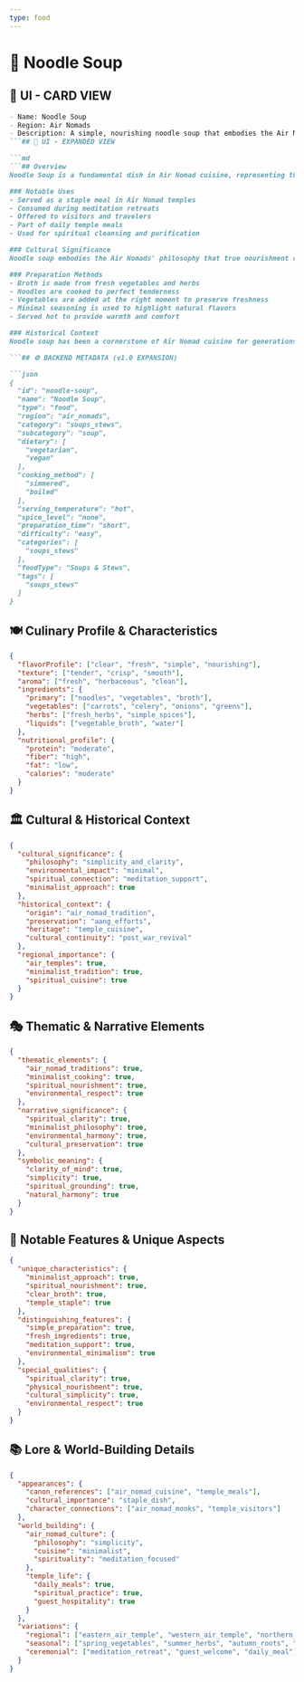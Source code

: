 ```yaml
---
type: food
---
```


# 🍜 Noodle Soup

## 🎴 UI - CARD VIEW

```md
- Name: Noodle Soup
- Region: Air Nomads
- Description: A simple, nourishing noodle soup that embodies the Air Nomads' minimalist approach to cooking and their emphasis on wholesome, uncomplicated meals.
```## 📖 UI - EXPANDED VIEW

```md
```## Overview
Noodle Soup is a fundamental dish in Air Nomad cuisine, representing their philosophy of simplicity and their belief that the best meals are those that nourish both body and spirit without unnecessary complexity. This humble soup combines fresh vegetables with delicate noodles in a clear, flavorful broth, creating a meal that is both satisfying and spiritually grounding. The dish embodies the Air Nomads' minimalist approach to cooking and their deep respect for natural flavors.

### Notable Uses
- Served as a staple meal in Air Nomad temples
- Consumed during meditation retreats
- Offered to visitors and travelers
- Part of daily temple meals
- Used for spiritual cleansing and purification

### Cultural Significance
Noodle soup embodies the Air Nomads' philosophy that true nourishment comes from simple, wholesome ingredients prepared with care and intention. The clear broth represents clarity of mind, while the vegetables and noodles provide the physical sustenance needed for spiritual practice. The dish reflects their belief that food should support both physical health and spiritual well-being.

### Preparation Methods
- Broth is made from fresh vegetables and herbs
- Noodles are cooked to perfect tenderness
- Vegetables are added at the right moment to preserve freshness
- Minimal seasoning is used to highlight natural flavors
- Served hot to provide warmth and comfort

### Historical Context
Noodle soup has been a cornerstone of Air Nomad cuisine for generations, developed as a way to create nourishing meals with minimal environmental impact. The recipe was among the many culinary traditions that Avatar Aang worked to preserve after the Hundred Year War, recognizing its importance in maintaining the spiritual and physical health of the Air Nomad community.

```## ⚙️ BACKEND METADATA (v1.0 EXPANSION)

```json
{
  "id": "noodle-soup",
  "name": "Noodle Soup",
  "type": "food",
  "region": "air_nomads",
  "category": "soups_stews",
  "subcategory": "soup",
  "dietary": [
    "vegetarian",
    "vegan"
  ],
  "cooking_method": [
    "simmered",
    "boiled"
  ],
  "serving_temperature": "hot",
  "spice_level": "none",
  "preparation_time": "short",
  "difficulty": "easy",
  "categories": [
    "soups_stews"
  ],
  "foodType": "Soups & Stews",
  "tags": [
    "soups_stews"
  ]
}
```

## 🍽️ Culinary Profile & Characteristics

```json
{
  "flavorProfile": ["clear", "fresh", "simple", "nourishing"],
  "texture": ["tender", "crisp", "smooth"],
  "aroma": ["fresh", "herbaceous", "clean"],
  "ingredients": {
    "primary": ["noodles", "vegetables", "broth"],
    "vegetables": ["carrots", "celery", "onions", "greens"],
    "herbs": ["fresh_herbs", "simple_spices"],
    "liquids": ["vegetable_broth", "water"]
  },
  "nutritional_profile": {
    "protein": "moderate",
    "fiber": "high",
    "fat": "low",
    "calories": "moderate"
  }
}
```

## 🏛️ Cultural & Historical Context

```json
{
  "cultural_significance": {
    "philosophy": "simplicity_and_clarity",
    "environmental_impact": "minimal",
    "spiritual_connection": "meditation_support",
    "minimalist_approach": true
  },
  "historical_context": {
    "origin": "air_nomad_tradition",
    "preservation": "aang_efforts",
    "heritage": "temple_cuisine",
    "cultural_continuity": "post_war_revival"
  },
  "regional_importance": {
    "air_temples": true,
    "minimalist_tradition": true,
    "spiritual_cuisine": true
  }
}
```

## 🎭 Thematic & Narrative Elements

```json
{
  "thematic_elements": {
    "air_nomad_traditions": true,
    "minimalist_cooking": true,
    "spiritual_nourishment": true,
    "environmental_respect": true
  },
  "narrative_significance": {
    "spiritual_clarity": true,
    "minimalist_philosophy": true,
    "environmental_harmony": true,
    "cultural_preservation": true
  },
  "symbolic_meaning": {
    "clarity_of_mind": true,
    "simplicity": true,
    "spiritual_grounding": true,
    "natural_harmony": true
  }
}
```

## 🌟 Notable Features & Unique Aspects

```json
{
  "unique_characteristics": {
    "minimalist_approach": true,
    "spiritual_nourishment": true,
    "clear_broth": true,
    "temple_staple": true
  },
  "distinguishing_features": {
    "simple_preparation": true,
    "fresh_ingredients": true,
    "meditation_support": true,
    "environmental_minimalism": true
  },
  "special_qualities": {
    "spiritual_clarity": true,
    "physical_nourishment": true,
    "cultural_simplicity": true,
    "environmental_respect": true
  }
}
```

## 📚 Lore & World-Building Details

```json
{
  "appearances": {
    "canon_references": ["air_nomad_cuisine", "temple_meals"],
    "cultural_importance": "staple_dish",
    "character_connections": ["air_nomad_monks", "temple_visitors"]
  },
  "world_building": {
    "air_nomad_culture": {
      "philosophy": "simplicity",
      "cuisine": "minimalist",
      "spirituality": "meditation_focused"
    },
    "temple_life": {
      "daily_meals": true,
      "spiritual_practice": true,
      "guest_hospitality": true
    }
  },
  "variations": {
    "regional": ["eastern_air_temple", "western_air_temple", "northern_air_temple", "southern_air_temple"],
    "seasonal": ["spring_vegetables", "summer_herbs", "autumn_roots", "winter_preserved"],
    "ceremonial": ["meditation_retreat", "guest_welcome", "daily_meal"]
  }
}
```
